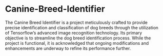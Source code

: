 # Canine-Breed-Identifier
The Canine Breed Identifier is a project meticulously crafted to provide precise identification and classification of dog breeds through the utilization of Tensorflow’s advanced image recognition technology. Its primary objective is to streamline the dog breed identification process. While the project is functional, it is acknowledged that ongoing modifications and enhancements are underway to refine its performance further.
